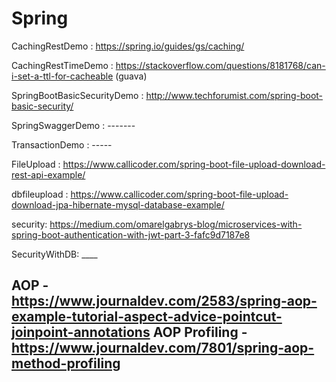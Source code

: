 # Spring
CachingRestDemo :  https://spring.io/guides/gs/caching/

CachingRestTimeDemo :  https://stackoverflow.com/questions/8181768/can-i-set-a-ttl-for-cacheable     (guava)

SpringBootBasicSecurityDemo : http://www.techforumist.com/spring-boot-basic-security/  

SpringSwaggerDemo : -------

TransactionDemo : -----

FileUpload :  https://www.callicoder.com/spring-boot-file-upload-download-rest-api-example/

dbfileupload : https://www.callicoder.com/spring-boot-file-upload-download-jpa-hibernate-mysql-database-example/

security: https://medium.com/omarelgabrys-blog/microservices-with-spring-boot-authentication-with-jwt-part-3-fafc9d7187e8

SecurityWithDB: ____

AOP - https://www.journaldev.com/2583/spring-aop-example-tutorial-aspect-advice-pointcut-joinpoint-annotations
AOP Profiling - https://www.journaldev.com/7801/spring-aop-method-profiling
---
